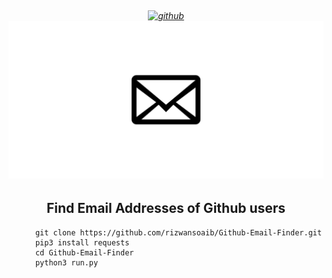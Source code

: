 
<h6 align="center">
  <br>
  <a href="https://github.com/rizwansoaib/Github-Email-Finder/"><img src="https://github.githubassets.com/images/modules/logos_page/GitHub-Logo.png" alt="github"></a>
   <a href="https://github.com/rizwansoaib/Github-Email-Finder/"><img src="mail.png" alt="mail"></a>

</h6>

<h2 align="center">Find Email Addresses of Github users</h2>



          git clone https://github.com/rizwansoaib/Github-Email-Finder.git
          pip3 install requests
          cd Github-Email-Finder
          python3 run.py
          


